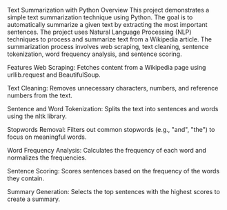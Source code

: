 Text Summarization with Python
Overview
This project demonstrates a simple text summarization technique using Python. The goal is to automatically summarize a given text by extracting the most important sentences. The project uses Natural Language Processing (NLP) techniques to process and summarize text from a Wikipedia article. The summarization process involves web scraping, text cleaning, sentence tokenization, word frequency analysis, and sentence scoring.

Features
Web Scraping: Fetches content from a Wikipedia page using urllib.request and BeautifulSoup.

Text Cleaning: Removes unnecessary characters, numbers, and reference numbers from the text.

Sentence and Word Tokenization: Splits the text into sentences and words using the nltk library.

Stopwords Removal: Filters out common stopwords (e.g., "and", "the") to focus on meaningful words.

Word Frequency Analysis: Calculates the frequency of each word and normalizes the frequencies.

Sentence Scoring: Scores sentences based on the frequency of the words they contain.

Summary Generation: Selects the top sentences with the highest scores to create a summary.

